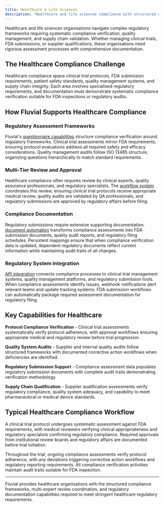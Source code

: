 ```yaml
---
title: Healthcare & Life Sciences
description: "Healthcare and life sciences compliance with structured assessments, multi-expert workflows, regulatory documentation, and integrations for FDA and quality systems."
---
```




Healthcare and life sciences organisations navigate complex regulatory frameworks requiring systematic compliance verification, quality management, and supply chain validation. Whether managing clinical trials, FDA submissions, or supplier qualifications, these organisations need rigorous assessment processes with comprehensive documentation.

## The Healthcare Compliance Challenge

Healthcare compliance spans clinical trial protocols, FDA submission requirements, patient safety standards, quality management systems, and supply chain integrity. Each area involves specialised regulatory requirements, and documentation must demonstrate systematic compliance verification suitable for FDA inspections or regulatory audits.

## How Fluvial Supports Healthcare Compliance

### Regulatory Assessment Frameworks

Fluvial's [questionnaire capabilities](/features/questionnaire) structure compliance verification around regulatory frameworks. Clinical trial assessments mirror FDA requirements, ensuring protocol evaluations address all required safety and efficacy considerations. Quality management audits follow ISO 13485 structure, organizing questions hierarchically to match standard requirements.

### Multi-Tier Review and Approval

Healthcare compliance often requires review by clinical experts, quality assurance professionals, and regulatory specialists. The [workflow system](/features/workflow) coordinates this review, ensuring clinical trial protocols receive appropriate medical review, quality audits are validated by QA professionals, and regulatory submissions are approved by regulatory affairs before filing.

### Compliance Documentation

Regulatory submissions require extensive supporting documentation. [document automation](/features/document-management) transforms compliance assessments into FDA submission documents, quality audit reports, and regulatory filing schedules. Persistent mappings ensure that when compliance verification data is updated, dependent regulatory documents reflect current information while maintaining audit trails of all changes.

### Regulatory System Integration

[API integration](/features/integration) connects compliance processes to clinical trial management systems, quality management platforms, and regulatory submission tools. When compliance assessments identify issues, webhook notifications alert relevant teams and update tracking systems. FDA submission workflows can automatically package required assessment documentation for regulatory filing.

## Key Capabilities for Healthcare

**Protocol Compliance Verification** - Clinical trial assessments systematically verify protocol adherence, with approval workflows ensuring appropriate medical and regulatory review before trial progression.

**Quality System Audits** - Supplier and internal quality audits follow structured frameworks with documented corrective action workflows when deficiencies are identified.

**Regulatory Submission Support** - Compliance assessment data populates regulatory submission documents with complete audit trails demonstrating verification methodology.

**Supply Chain Qualification** - Supplier qualification assessments verify regulatory compliance, quality system adequacy, and capability to meet pharmaceutical or medical device standards.

## Typical Healthcare Compliance Workflow

A clinical trial protocol undergoes systematic assessment against FDA requirements, with medical reviewers verifying clinical appropriateness and regulatory specialists confirming regulatory compliance. Required approvals from institutional review boards and regulatory affairs are documented before trial initiation.

Throughout the trial, ongoing compliance assessments verify protocol adherence, with any deviations triggering corrective action workflows and regulatory reporting requirements. All compliance verification activities maintain audit trails suitable for FDA inspection.

---

Fluvial provides healthcare organisations with the structured compliance frameworks, multi-expert review coordination, and regulatory documentation capabilities required to meet stringent healthcare regulatory requirements.
